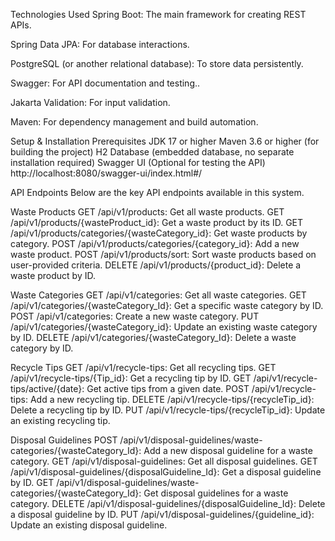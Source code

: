 Technologies Used
  Spring Boot: The main framework for creating REST APIs.
  
  Spring Data JPA: For database interactions.
  
  PostgreSQL (or another relational database): To store data persistently.
  
  Swagger: For API documentation and testing..
  
  Jakarta Validation: For input validation.
  
  Maven: For dependency management and build automation.

Setup & Installation
  Prerequisites
    JDK 17 or higher
    Maven 3.6 or higher (for building the project)
    H2 Database (embedded database, no separate installation required)
    Swagger UI (Optional for testing the API) http://localhost:8080/swagger-ui/index.html#/

API Endpoints
Below are the key API endpoints available in this system.

  Waste Products
    GET /api/v1/products: Get all waste products.
    GET /api/v1/products/{wasteProduct_id}: Get a waste product by its ID.
    GET /api/v1/products/categories/{wasteCategory_id}: Get waste products by category.
    POST /api/v1/products/categories/{category_id}: Add a new waste product.
    POST /api/v1/products/sort: Sort waste products based on user-provided criteria.
    DELETE /api/v1/products/{product_id}: Delete a waste product by ID.
    
  Waste Categories
    GET /api/v1/categories: Get all waste categories.
    GET /api/v1/categories/{wasteCategory_Id}: Get a specific waste category by ID.
    POST /api/v1/categories: Create a new waste category.
    PUT /api/v1/categories/{wasteCategory_id}: Update an existing waste category by ID.
    DELETE /api/v1/categories/{wasteCategory_Id}: Delete a waste category by ID.
  
  Recycle Tips
    GET /api/v1/recycle-tips: Get all recycling tips.
    GET /api/v1/recycle-tips/{Tip_id}: Get a recycling tip by ID.
    GET /api/v1/recycle-tips/active/{date}: Get active tips from a given date.
    POST /api/v1/recycle-tips: Add a new recycling tip.
    DELETE /api/v1/recycle-tips/{recycleTip_id}: Delete a recycling tip by ID.
    PUT /api/v1/recycle-tips/{recycleTip_id}: Update an existing recycling tip.
  
  Disposal Guidelines
    POST /api/v1/disposal-guidelines/waste-categories/{wasteCategory_Id}: Add a new disposal guideline for a waste category.
    GET /api/v1/disposal-guidelines: Get all disposal guidelines.
    GET /api/v1/disposal-guidelines/{disposalGuideline_Id}: Get a disposal guideline by ID.
    GET /api/v1/disposal-guidelines/waste-categories/{wasteCategory_Id}: Get disposal guidelines for a waste category.
    DELETE /api/v1/disposal-guidelines/{disposalGuideline_Id}: Delete a disposal guideline by ID.
    PUT /api/v1/disposal-guidelines/{guideline_id}: Update an existing disposal guideline.
